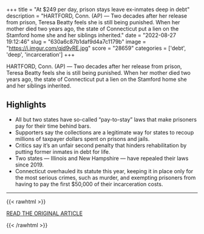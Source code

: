 +++
title = "At $249 per day, prison stays leave ex-inmates deep in debt"
description = "HARTFORD, Conn. (AP) — Two decades after her release from prison, Teresa Beatty feels she is still being punished. When her mother died two years ago, the state of Connecticut put a lien on the Stamford home she and her siblings inherited."
date = "2022-08-27 19:12:46"
slug = "630a6c87b1daf9d4a7c1179b"
image = "https://i.imgur.com/qjd9vRE.jpg"
score = "28659"
categories = ['debt', 'deep', 'incarceration']
+++

HARTFORD, Conn. (AP) — Two decades after her release from prison, Teresa Beatty feels she is still being punished. When her mother died two years ago, the state of Connecticut put a lien on the Stamford home she and her siblings inherited.

## Highlights

- All but two states have so-called “pay-to-stay” laws that make prisoners pay for their time behind bars.
- Supporters say the collections are a legitimate way for states to recoup millions of taxpayer dollars spent on prisons and jails.
- Critics say it’s an unfair second penalty that hinders rehabilitation by putting former inmates in debt for life.
- Two states — Illinois and New Hampshire — have repealed their laws since 2019.
- Connecticut overhauled its statute this year, keeping it in place only for the most serious crimes, such as murder, and exempting prisoners from having to pay the first $50,000 of their incarceration costs.

---

{{< rawhtml >}}
  <p class="article-category">
    <a target="_blank" href="https://apnews.com/article/crime-prisons-lawsuits-connecticut-074a8f643766e155df58d2c8fbc7214c">READ THE ORIGINAL ARTICLE</a>
  </p>
{{< /rawhtml >}}
